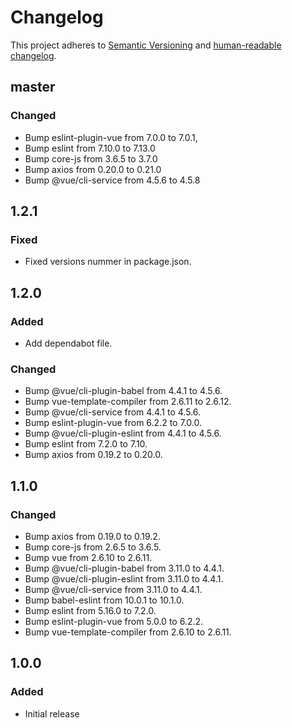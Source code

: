 # Changelog

This project adheres to [Semantic Versioning](https://semver.org/spec/v2.0.0.html)
and [human-readable changelog](https://keepachangelog.com/en/1.0.0/).

## master

### Changed

- Bump eslint-plugin-vue from 7.0.0 to 7.0.1,
- Bump eslint from 7.10.0 to 7.13.0
- Bump core-js from 3.6.5 to 3.7.0
- Bump axios from 0.20.0 to 0.21.0
- Bump @vue/cli-service from 4.5.6 to 4.5.8

## 1.2.1

### Fixed

- Fixed versions nummer in package.json.

## 1.2.0

### Added

- Add dependabot file.

### Changed

- Bump @vue/cli-plugin-babel from 4.4.1 to 4.5.6.
- Bump vue-template-compiler from 2.6.11 to 2.6.12.
- Bump @vue/cli-service from 4.4.1 to 4.5.6.
- Bump eslint-plugin-vue from 6.2.2 to 7.0.0.
- Bump @vue/cli-plugin-eslint from 4.4.1 to 4.5.6.
- Bump eslint from 7.2.0 to 7.10.
- Bump axios from 0.19.2 to 0.20.0.

## 1.1.0

### Changed

- Bump axios from 0.19.0 to 0.19.2.
- Bump core-js from 2.6.5 to 3.6.5.
- Bump vue from 2.6.10 to 2.6.11.
- Bump @vue/cli-plugin-babel from 3.11.0 to 4.4.1.
- Bump @vue/cli-plugin-eslint from 3.11.0 to 4.4.1.
- Bump @vue/cli-service from 3.11.0 to 4.4.1.
- Bump babel-eslint from 10.0.1 to 10.1.0.
- Bump eslint from 5.16.0 to 7.2.0.
- Bump eslint-plugin-vue from 5.0.0 to 6.2.2.
- Bump vue-template-compiler from 2.6.10 to 2.6.11.

## 1.0.0

### Added

- Initial release
